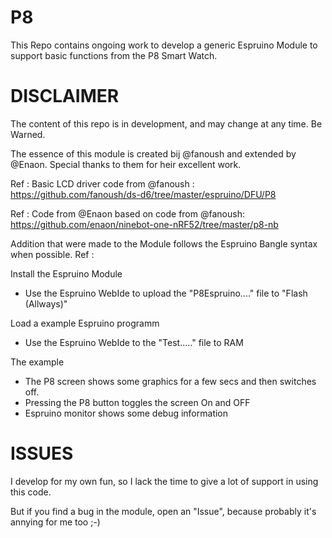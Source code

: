 # P8


This Repo contains ongoing work to develop a generic Espruino Module to support basic functions from the P8 Smart Watch.


DISCLAIMER
==========
The content of this repo is in development, and may change at any time. Be Warned.

The essence of this module is created bij @fanoush and extended by @Enaon.
Special thanks to them for heir excellent work.

Ref : Basic LCD driver code from @fanoush :
https://github.com/fanoush/ds-d6/tree/master/espruino/DFU/P8

Ref : Code from @Enaon based on code from @fanoush:
https://github.com/enaon/ninebot-one-nRF52/tree/master/p8-nb

Addition that were made to the Module follows the Espruino Bangle syntax when possible.
Ref : 

Install the Espruino Module
- Use the Espruino WebIde to upload the "P8Espruino...." file to "Flash (Allways)"

Load a example Espruino programm
- Use the Espruino WebIde to the "Test....." file to RAM

The example
- The P8 screen shows some graphics for a few secs and then switches off.
- Pressing the P8 button toggles the screen On and OFF
- Espruino monitor shows some debug information

ISSUES
======
I develop for my own fun, so I lack the time to give a lot of support in using this code.

But if you find a bug in the module, open an "Issue", because probably it's annying for me too ;-)
